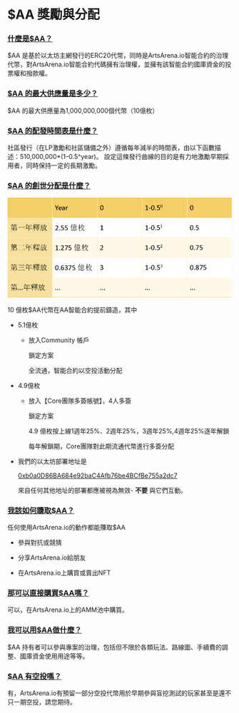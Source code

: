 # $AA 獎勵與分配

### <u>什麼是$AA？</u>

 $AA 是基於以太坊主網發行的ERC20代幣，同時是ArtsArena.io智能合約的治理代幣，對ArtsArena.io智能合約代碼擁有治理權，並擁有該智能合約國庫資金的投票權和撥款權。

### <u>$AA 的最大供應量是多少？</u>

 $AA 的最大供應量為1,000,000,000個代幣（10億枚）

### <u>$AA 的配發時間表是什麼？</u>

社區發行（在LP激勵和社區儲備之外）遵循每年減半的時間表，由以下函數描述：510,000,000*(1–0.5^year)。 設定這條發行曲線的目的是有力地激勵早期採用者，同時保持一定的長期激勵。


### <u>$AA 的創世分配是什麼？</u>

![](../images/distribution.png)

10 億枚$AA代幣在AA智能合約提前鑄造，其中

- 5.1億枚

    - 放入Community 帳戶

        鎖定方案

        全流通，智能合約以空投活動分配

-  4.9億枚

    - 放入【Core團隊多簽帳號】，4人多簽

        鎖定方案

        4.9 億枚按上線1週年25%、2週年25%，3週年25%,4週年25%逐年解鎖

        每年解鎖期，Core團隊對此期流通代幣進行多簽分配

- 我們的以太坊部署地址是

  <a href="https://etherscan.io/token/0xb0a0D86BA684e92baC4Afb76be4BCfBe755a2dc7" target="_blank" style="text-decoration: underline;">0xb0a0D86BA684e92baC4Afb76be4BCfBe755a2dc7</a>

  來自任何其他地址的部署都應被視為無效- <span style="font-weight:bold;">不要</span> 與它們互動。

### <u>我該如何賺取$AA？</u>

任何使用ArtsArena.io的動作都能賺取$AA


- 參與對抗或競猜

- 分享ArtsArena.io給朋友

- 在ArtsArena.io上購買或賣出NFT

### <u>那可以直接購買$AA嗎？</u>

可以，在ArtsArena.io上的AMM池中購買。

### <u>我可以用$AA做什麼？</u>

 $AA 持有者可以參與專案的治理，包括但不限於各類玩法、路線圖、手續費的調整、國庫資金使用用途等等。

### <u>$AA 有空投嗎？</u>

有，ArtsArena.io有預留一部分空投代幣用於早期參與盲挖測試的玩家甚至是還不只一期空投，請您期待。